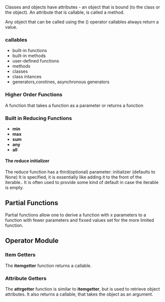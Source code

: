 

Classes and objects have attributes - an object that is bound (to the class or the object). An attribute that is callable, is called a method.

Any object that can be called using the () operator callables always return a value.

### callables
- built-in functions
- built-in methods
- user-defined functions
- methods
- classes
- class intances
- generators,corotines, asynchronous generators

### Higher Order Functions

A function that takes a function as a parameter or returns a function

### Built in Reducing Functions
- **min**
- **max**
- **sum**
- **any**
- **all**

#### The reduce initializer
 The reduce function has a third(optional) parameter: initializer (defaults to None)
 It is specified, it is essentially like adding it to the front of the iterable.. It is often used to provide some kind of default in case the iterable is empty.

 ## Partial Functions

 Partial functions allow one to derive a function with x parameters to a function with fewer parameters and fixxed values set for the more limited function.

 ## Operator Module

 ### Item Getters
 The **itemgetter** function returns a callable.

 ### Attribute Getters

 The **attrgetter** function is similar to **itemgetter**, but is used to retrieve object attributes. It also returns a callable, that takes the object as an argument.